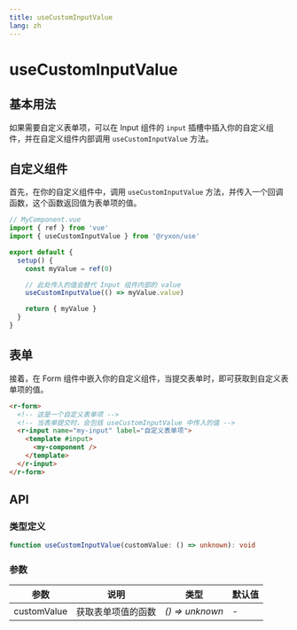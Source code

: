 ```yaml
---
title: useCustomInputValue
lang: zh
---
```


# useCustomInputValue

## 基本用法

如果需要自定义表单项，可以在 Input 组件的 `input` 插槽中插入你的自定义组件，并在自定义组件内部调用 `useCustomInputValue` 方法。

## 自定义组件

首先，在你的自定义组件中，调用 `useCustomInputValue` 方法，并传入一个回调函数，这个函数返回值为表单项的值。

```js
// MyComponent.vue
import { ref } from 'vue'
import { useCustomInputValue } from '@ryxon/use'

export default {
  setup() {
    const myValue = ref(0)

    // 此处传入的值会替代 Input 组件内部的 value
    useCustomInputValue(() => myValue.value)

    return { myValue }
  }
}
```

## 表单

接着，在 Form 组件中嵌入你的自定义组件，当提交表单时，即可获取到自定义表单项的值。

```html
<r-form>
  <!-- 这是一个自定义表单项 -->
  <!-- 当表单提交时，会包括 useCustomInputValue 中传入的值 -->
  <r-input name="my-input" label="自定义表单项">
    <template #input>
      <my-component />
    </template>
  </r-input>
</r-form>
```

## API

### 类型定义

```ts
function useCustomInputValue(customValue: () => unknown): void
```

### 参数

| 参数        | 说明               | 类型            | 默认值 |
| ----------- | ------------------ | --------------- | ------ |
| customValue | 获取表单项值的函数 | _() => unknown_ | -      |
